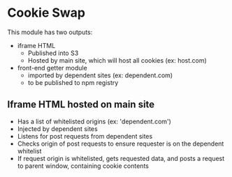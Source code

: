 # Cookie Swap

This module has two outputs: 

* iframe HTML 
    * Published into S3
    * Hosted by main site, which will host all cookies (ex: host.com)
* front-end getter module
    * imported by dependent sites (ex: dependent.com)
    * to be published to npm registry

## Iframe HTML hosted on main site

* Has a list of whitelisted origins (ex: 'dependent.com')
* Injected by dependent sites
* Listens for post requests from dependent sites
* Checks origin of post requests to ensure requester is on the dependent whitelist
* If request origin is whitelisted, gets requested data, and posts a request to parent window, containing cookie contents

